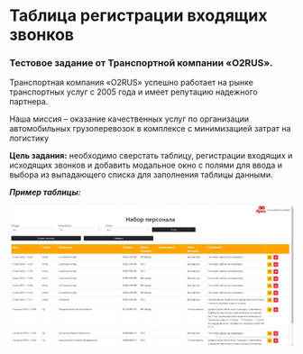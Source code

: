 # Таблица регистрации входящих звонков


### Тестовое задание от Транспортной компании «О2RUS».

Транспортная компания «О2RUS» успешно работает на рынке транспортных услуг с
2005 года и имеет репутацию надежного партнера.

Наша миссия – оказание качественных услуг по организации автомобильных
грузоперевозок в комплексе с минимизацией затрат на логистику

**Цель задания:** необходимо сверстать таблицу, регистрации входящих и исходящих
звонков и добавить модальное окно с полями для ввода и выбора из выпадающего
списка для заполнения таблицы данными.

***Пример таблицы:***

![Пример таблицы](./readme/table.jpg)
